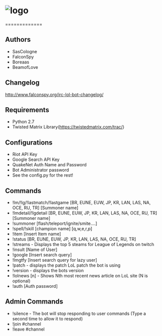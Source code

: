 # ![logo](http://i.imgur.com/MR1rEop.png)
=============

## Authors
* SasCologne
* FalconSpy
* Boreaas
* BeamofLove

## Changelog
http://www.falconspy.org/irc-lol-bot-changelog/

## Requirements
* Python 2.7
* Twisted Matrix Library(https://twistedmatrix.com/trac/)

## Configurations
* Riot API Key
* Google Search API Key
* QuakeNet Auth Name and Password
* Bot Administrator password
* See the config.py for the rest!

## Commands
* !lm/!lg/!lastmatch/!lastgame [BR, EUNE, EUW, JP, KR, LAN, LAS, NA, OCE, RU, TR] [Summoner name]
* !lmdetail/!lgdetail [BR, EUNE, EUW, JP, KR, LAN, LAS, NA, OCE, RU, TR] [Summoner name]
* !summoner [flash/teleport/ignite/smite....]
* !spell/!skill [champion name] [q,w,e,r,p]
* !item [Insert Item name]
* !status [BR, EUNE, EUW, JP, KR, LAN, LAS, NA, OCE, RU, TR]
* !streams  - Displays the top 5 steams for League of Legends on twitch
* !insult [Name of User]
* !google [Insert search query]
* !lmgtfy [Insert search query for lazy user]
* !patch - displays the patch LoL patch the bot is using
* !version - displays the bots version
* !lolnews [n] - Shows Nth most recent news article on LoL site (N is optional)
* !auth [Auth password]

## Admin Commands
* !silence - The bot will stop responding to user commands (Type a second time to allow it to respond)
* !join #channel
* !leave #channel